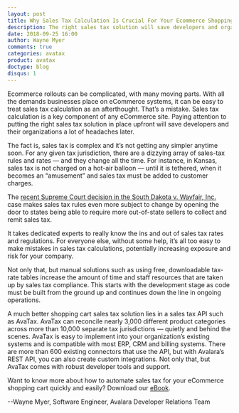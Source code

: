 ```yaml
---
layout: post
title: Why Sales Tax Calculation Is Crucial For Your Ecommerce Shopping Cart
description: The right sales tax solution will save developers and organizations headaches.
date: 2018-09-25 16:00
author: Wayne Myer
comments: true
categories: avatax
product: avatax
doctype: blog
disqus: 1
---
```

 Ecommerce rollouts can be complicated, with many moving parts. With all the demands businesses place on eCommerce systems, it can be easy to treat sales tax calculation as an afterthought. That’s a mistake. Sales tax calculation is a key component of any eCommerce site. Paying attention to putting the right sales tax solution in place upfront will save developers and their organizations a lot of headaches later.

 The fact is, sales tax is complex and it’s not getting any simpler anytime soon. For any given tax jurisdiction, there are a dizzying array of sales-tax rules and rates — and they change all the time. For instance, in Kansas, sales tax is not charged on a hot-air balloon — until it is tethered, when it becomes an “amusement” and sales tax must be added to customer charges.

 The <a href="https://www.avalara.com/us/en/learn/sales-tax/South-Dakota-Wayfair.html" target="_blank">recent Supreme Court decision in the South Dakota v. Wayfair, Inc.</a> case makes sales tax rules even more subject to change by opening the door to states being able to require more out-of-state sellers to collect and remit sales tax.

 It takes dedicated experts to really know the ins and out of sales tax rates and regulations. For everyone else, without some help, it’s all too easy to make mistakes in sales tax calculations, potentially increasing exposure and risk for your company. 
 
 Not only that, but manual solutions such as using free, downloadable tax-rate tables increase the amount of time and staff resources that are taken up by sales tax compliance. This starts with the development stage as code must be built from the ground up and continues down the line in ongoing operations.

 A much better shopping cart sales tax solution lies in a sales tax API such as AvaTax.  AvaTax can reconcile nearly 3,000 different product categories across more than 10,000 separate tax jurisdictions — quietly and behind the scenes.
 AvaTax is easy to implement into your organization’s existing systems and is compatible with most ERP, CRM and billing systems. There are more than 600 existing connectors that use the API, but with Avalara’s REST API, you can also create custom integrations. Not only that, but AvaTax comes with robust developer tools and support.

 Want to know more about how to automate sales tax for your eCommerce shopping cart quickly and easily? Download our <a href="https://simplify.avalara.com/ecommerce-sales-tax-compliance-nf/?CampaignID=7010b0000018wxW" target="_blank">eBook</a>.
 
 --Wayne Myer, Software Engineer, Avalara Developer Relations Team

